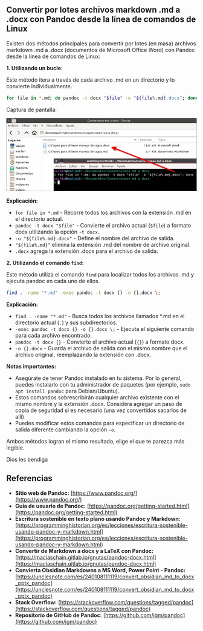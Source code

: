 

## Convertir por lotes archivos markdown .md a .docx con Pandoc desde la línea de comandos de Linux

Existen dos métodos principales para convertir por lotes (en masa) archivos markdown .md a .docx (documentos de Microsoft Office Word) con Pandoc desde la línea de comandos de Linux:

**1. Utilizando un bucle:**

Este método itera a través de cada archivo .md en un directorio y lo convierte individualmente.

```bash
for file in *.md; do pandoc -t docx "$file" -o "${file%.md}.docx"; done
```
Captura de pantalla:

![](vx_images/166154013288886.webp)

**Explicación:**

* `for file in *.md` - Recorre todos los archivos con la extensión .md en el directorio actual.
* `pandoc -t docx "$file"` - Convierte el archivo actual (`$file`) a formato docx utilizando la opción `-t docx`.
* `-o "${file%.md}.docx"` - Define el nombre del archivo de salida.
* `"${file%.md}"` elimina la extensión .md del nombre de archivo original.
* `.docx` agrega la extensión .docx para el archivo de salida.

**2. Utilizando el comando `find`:**

Este método utiliza el comando `find` para localizar todos los archivos .md y ejecuta pandoc en cada uno de ellos.

```bash
find . -name "*.md" -exec pandoc -t docx {} -o {}.docx \;
```

**Explicación:**

* `find . -name "*.md"` - Busca todos los archivos llamados *.md en el directorio actual (`.`) y sus subdirectorios.
* `-exec pandoc -t docx {} -o {}.docx \;` - Ejecuta el siguiente comando para cada archivo encontrado:
* `pandoc -t docx {}` - Convierte el archivo actual (`{}`) a formato docx.
* `-o {}.docx` - Guarda el archivo de salida con el mismo nombre que el archivo original, reemplazando la extensión con .docx.

**Notas importantes:**

* Asegúrate de tener Pandoc instalado en tu sistema. Por lo general, puedes instalarlo con tu administrador de paquetes (por ejemplo, `sudo apt install pandoc` para Debian/Ubuntu).
* Estos comandos sobrescribirán cualquier archivo existente con el mismo nombre y la extensión .docx. Considera agregar un paso de copia de seguridad si es necesario (una vez convertidos sacarlos de allí)
* Puedes modificar estos comandos para especificar un directorio de salida diferente cambiando la opción `-o`.

Ambos métodos logran el mismo resultado, elige el que te parezca más legible.

Dios les bendiga


## Referencias

* **Sitio web de Pandoc:** [https://www.pandoc.org/](https://www.pandoc.org/)
* **Guía de usuario de Pandoc:** [https://pandoc.org/getting-started.html](https://pandoc.org/getting-started.html)
* **Escritura sostenible en texto plano usando Pandoc y Markdown:** [https://programminghistorian.org/es/lecciones/escritura-sostenible-usando-pandoc-y-markdown.html](https://programminghistorian.org/es/lecciones/escritura-sostenible-usando-pandoc-y-markdown.html)
* **Convertir de Markdown a docx y a LaTeX con Pandoc:** [https://maciaschain.gitlab.io/gnutas/pandoc-docx.html](https://maciaschain.gitlab.io/gnutas/pandoc-docx.html)
* **Convierta Obsidian Markdowns a MS Word, Power Point - Pandoc:** [https://unclesnote.com/es/240108111119/convert_obsidian_md_to_docx_pptx_pandoc](https://unclesnote.com/es/240108111119/convert_obsidian_md_to_docx_pptx_pandoc)
* **Stack Overflow:** [https://stackoverflow.com/questions/tagged/pandoc](https://stackoverflow.com/questions/tagged/pandoc)
* **Repositorio de GitHub de Pandoc:** [https://github.com/jgm/pandoc](https://github.com/jgm/pandoc)

